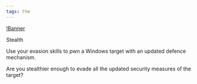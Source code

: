 ```yaml
---
tags: thm
---
```


[!Banner](../uploads/stealth.png)

Stealth

Use your evasion skills to pwn a Windows target with an updated defence mechanism.

Are you stealthier enough to evade all the updated security measures of the target?